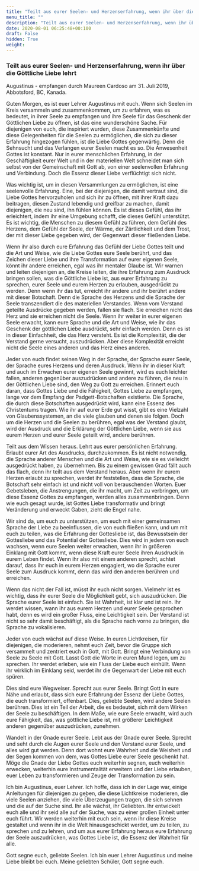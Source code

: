 ```yaml
---
title: "Teilt aus eurer Seelen- und Herzenserfahrung, wenn ihr über die Göttliche Liebe lehrt"
menu_title: ""
description: "Teilt aus eurer Seelen- und Herzenserfahrung, wenn ihr über die Göttliche Liebe lehrt"
date: 2020-08-01 06:25:48+00:100
draft: False
hidden: True
weight:
---
```

### Teilt aus eurer Seelen- und Herzenserfahrung, wenn ihr über die Göttliche Liebe lehrt

Augustinus - empfangen durch Maureen Cardoso am 31. Juli 2019, Abbotsford, BC, Kanada.

Guten Morgen, es ist euer Lehrer Augustinus mit euch. Wenn sich Seelen im Kreis versammeln und zusammenkommen, um zu erfahren, was es bedeutet, in ihrer Seele zu empfangen und ihre Seele für das Geschenk der Göttlichen Liebe zu öffnen, ist das eine wunderschöne Sache. Für diejenigen von euch, die inspiriert wurden, diese Zusammenkünfte und diese Gelegenheiten für die Seelen zu ermöglichen, die sich zu dieser Erfahrung hingezogen fühlen, ist die Liebe Gottes gegenwärtig. Denn die Sehnsucht und das Verlangen eurer Seelen macht es so. Die Anwesenheit Gottes ist konstant. Nur in eurer menschlichen Erfahrung, in der Geschäftigkeit eurer Welt und in der materiellen Welt schneidet man sich selbst von der Gemeinschaft mit Gott ab, von einer seelenvollen Erfahrung und Verbindung. Doch die Essenz dieser Liebe verflüchtigt sich nicht.

Was wichtig ist, um in diesen Versammlungen zu ermöglichen, ist eine seelenvolle Erfahrung. Eine, bei der diejenigen, die damit vertraut sind, die Liebe Gottes hervorzuholen und sich ihr zu öffnen, mit ihrer Kraft dazu beitragen, diesen Zustand lebendig und greifbar zu machen, damit diejenigen, die neu sind, ihn fühlen können. Es ist dieses Gefühl, das ihr erleichtert, indem ihr eine Umgebung schafft, die dieses Gefühl unterstützt. Es ist wichtig, die Menschen zu diesem Gefühl zu führen, dem Gefühl des Herzens, dem Gefühl der Seele, der Wärme, der Zärtlichkeit und dem Trost, der mit dieser Liebe gegeben wird, der Gegenwart dieser fließenden Liebe.

Wenn ihr also durch eure Erfahrung das Gefühl der Liebe Gottes teilt und die Art und Weise, wie die Liebe Gottes eure Seele berührt, und das Zeichen dieser Liebe und ihre Transformation auf eurer eigenen Seele, könnt ihr andere erreichen, egal was ihr mentaler Glaube ist. Wir warnen und leiten diejenigen an, die Kreise leiten, die ihre Erfahrung zum Ausdruck bringen sollen, was die Göttliche Liebe ist, aus eurer Erfahrung zu sprechen, eurer Seele und eurem Herzen zu erlauben, ausgedrückt zu werden. Denn wenn ihr das tut, erreicht ihr andere und ihr berührt andere mit dieser Botschaft. Denn die Sprache des Herzens und die Sprache der Seele transzendiert die des materiellen Verstandes. Wenn vom Verstand geteilte Ausdrücke gegeben werden, fallen sie flach. Sie erreichen nicht das Herz und sie erreichen nicht die Seele. Wenn ihr weiter in eurer eigenen Seele erwacht, kann eure Sprache und die Art und Weise, wie ihr das Geschenk der göttlichen Liebe ausdrückt, sehr einfach werden. Denn es ist in dieser Einfachheit, die das Herz versteht. Es ist die Komplexität, die der Verstand gerne versucht, auszudrücken. Aber diese Komplexität erreicht nicht die Seele eines anderen und das Herz eines anderen.

Jeder von euch findet seinen Weg in der Sprache, der Sprache eurer Seele, der Sprache eures Herzens und deren Ausdruck. Wenn ihr in dieser Kraft und auch im Erwachen eurer eigenen Seele gewinnt, wird es euch leichter fallen, anderen gegenüber auszudrücken und andere zu führen, die neu in der Göttlichen Liebe sind, den Weg zu Gott zu erreichen. Erinnert euch daran, dass Gottes Liebe und die Fähigkeit, Gottes Liebe zu empfangen, lange vor dem Empfang der Padgett-Botschaften existierte. Die Sprache, die durch diese Botschaften ausgedrückt wird, kann eine Essenz des Christentums tragen. Wie ihr auf eurer Erde gut wisst, gibt es eine Vielzahl von Glaubenssystemen, an die viele glauben und denen sie folgen. Doch um die Herzen und die Seelen zu berühren, egal was der Verstand glaubt, wird der Ausdruck und die Erklärung der Göttlichen Liebe, wenn sie aus eurem Herzen und eurer Seele geteilt wird, andere berühren.

Teilt aus dem Wissen heraus. Lehrt aus eurer persönlichen Erfahrung. Erlaubt eurer Art des Ausdrucks, durchzukommen. Es ist nicht notwendig, die Sprache anderer Menschen und die Art und Weise, wie sie es vielleicht ausgedrückt haben, zu übernehmen. Bis zu einem gewissen Grad fällt auch das flach, denn ihr teilt aus dem Verstand heraus. Aber wenn ihr eurem Herzen erlaubt zu sprechen, werdet ihr feststellen, dass die Sprache, die Botschaft sehr einfach ist und nicht voll von berauschenden Worten. Euer Gebetsleben, die Anstrengungen, die ihr macht, um Zeit zu verbringen, um diese Essenz Gottes zu empfangen, werden alles zusammenbringen. Denn wie euch gesagt wurde, ist Gottes Liebe transformativ und bringt Veränderung und erweckt Gaben, zieht die Engel nahe.

Wir sind da, um euch zu unterstützen, um euch mit einer gemeinsamen Sprache der Liebe zu beeinflussen, die von euch fließen kann, und um mit euch zu teilen, was die Erfahrung der Gottesliebe ist, das Bewusstsein der Gottesliebe und das Potential der Gottesliebe. Dies wird in jedem von euch wachsen, wenn eure Seelen weiter erwachen, wenn ihr in größeren Einklang mit Gott kommt, wenn diese Kraft eurer Seele ihren Ausdruck in eurem Leben findet. Wenn ihr also mit einem anderen sprecht, achtet darauf, dass ihr euch in eurem Herzen engagiert, wo die Sprache eurer Seele zum Ausdruck kommt, denn das wird den anderen berühren und erreichen.

Wenn das nicht der Fall ist, müsst ihr euch nicht sorgen. Vielmehr ist es wichtig, dass ihr eurer Seele die Möglichkeit gebt, sich auszudrücken. Die Sprache eurer Seele ist einfach. Sie ist Wahrheit, ist klar und ist rein. Ihr werdet wissen, wann ihr aus eurem Herzen und eurer Seele gesprochen habt, denn es wird ein großer Fluss, eine Leichtigkeit sein. Der Verstand ist nicht so sehr damit beschäftigt, als die Sprache nach vorne zu bringen, die Sprache zu vokalisieren.

Jeder von euch wächst auf diese Weise. In euren Lichtkreisen, für diejenigen, die moderieren, nehmt euch Zeit, bevor die Gruppe sich versammelt und zentriert euch in Gott, mit Gott. Bringt eine Verbindung von Seele zu Seele mit Gott. Lasst Gott die Worte in euren Mund legen, um zu sprechen. Ihr werdet erleben, wie ein Fluss der Liebe euch einhüllt. Wenn ihr wirklich im Einklang seid, werdet ihr die Gegenwart der Liebe mit euch spüren.

Dies sind eure Wegweiser. Sprecht aus eurer Seele. Bringt Gott in eure Nähe und erlaubt, dass sich eure Erfahrung der Essenz der Liebe Gottes, die euch transformiert, offenbart. Dies, geliebte Seelen, wird andere Seelen berühren. Dies ist ein Teil der Arbeit, die es bedeutet, sich mit dem Wirken der Seele zu beschäftigen. In dem Maße, wie eure Seele erwacht, wird auch eure Fähigkeit, das, was göttliche Liebe ist, mit größerer Leichtigkeit anderen gegenüber auszudrücken, zunehmen.

Wandelt in der Gnade eurer Seele. Lebt aus der Gnade eurer Seele. Sprecht und seht durch die Augen eurer Seele und den Verstand eurer Seele, und alles wird gut werden. Denn dort wohnt eure Wahrheit und die Weisheit und der Segen kommen von dem, was Gottes Liebe eurer Seele geschenkt hat. Möge die Gnade der Liebe Gottes euch weiterhin segnen, euch weiterhin erwecken, weiterhin eure Instrumentalität erweitern und der Liebe erlauben, euer Leben zu transformieren und Zeuge der Transformation zu sein.

Ich bin Augustinus, euer Lehrer. Ich hoffe, dass ich in der Lage war, einige Anleitungen für diejenigen zu geben, die diese Lichtkreise moderieren, die viele Seelen anziehen, die viele Überzeugungen tragen, die sich sehnen und die auf der Suche sind. Ihr alle wächst, ihr Geliebten. Ihr entwickelt euch alle und ihr seid alle auf der Suche, was zu einer großen Einheit unter euch führt. Wir werden weiterhin mit euch sein, wenn ihr diese Kreise gestaltet und wenn ihr in die Welt hinausgeschickt werdet, um zu teilen, zu sprechen und zu lehren, und um aus eurer Erfahrung heraus eure Erfahrung der Seele auszudrücken, was Gottes Liebe ist, die Essenz der Wahrheit für alle.

Gott segne euch, geliebte Seelen. Ich bin euer Lehrer Augustinus und meine Liebe bleibt bei euch. Meine geliebten Schüler, Gott segne euch.
